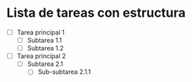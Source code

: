 # Lista de tareas con estructura

- [ ] Tarea principal 1
    - [ ] Subtarea 1.1
    - [ ] Subtarea 1.2
- [ ] Tarea principal 2
    - [ ] Subtarea 2.1
        - [ ] Sub-subtarea 2.1.1
